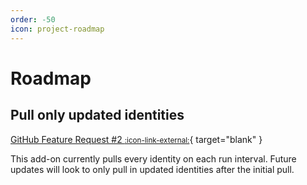 ```yaml
---
order: -50
icon: project-roadmap
---
```


# Roadmap

## Pull only updated identities

[GitHub Feature Request #2 <small>:icon-link-external:</small>](https://github.com/ZachChristensen28/TA-crowdstrike-identities/issues/2){ target="blank" }

This add-on currently pulls every identity on each run interval. Future updates will look to only pull in updated identities after the initial pull. 